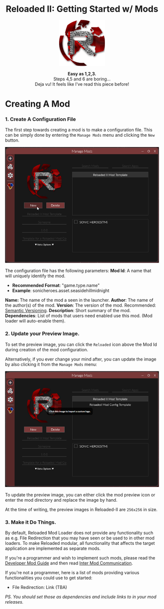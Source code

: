 <div align="center">
	<h1>Reloaded II: Getting Started w/ Mods</h1>
	<img src="./Images/Reloaded/Reloaded Logo.png" width="150" align="center" />
	<br/> <br/>
	<strong>Easy as 1,2,3.</strong>
	<br/>
    Steps 4,5 and 6 are boring...
    <br/>
    Deja vu! It feels like I've read this piece before!
</div>

# Creating A Mod

### 1. Create A Configuration File

The first step towards creating a mod is to make a configuration file.
This can be simply done by entering the `Manage Mods` menu and clicking the `New` button.

![CreateAConfigFile](./Images/CreateConfigFile.png)

The configuration file has the following parameters:
**Mod Id**: A name that will uniquely identify the mod.

- **Recommended Format**: "game.type.name"
- **Example**: sonicheroes.asset.seasidehillmidnight

**Name:** The name of the mod a seen in the launcher.
**Author**: The name of the author(s) of the mod.
**Version**: The version of the mod. Recommended: [Semantic Versioning](https://semver.org).
**Description**: Short summary of the mod.
**Dependencies**: List of mods that users need enabled use this mod. (Mod loader will auto-enable them).

### 2. Update your Preview Image.
To set the preview image, you can click the `Reloaded` icon above the Mod Id during creation of the mod configuration.

Alternatively, if you ever change your mind after, you can update the image by also clicking it from the `Manage Mods` menu:

![Custom Logo](./Images/CustomLogo.png)

To update the preview image, you can either click the mod preview icon or enter the mod directory and replace the image by hand.

At the time of writing, the preview images in Reloaded-II are `256x256` in size.

### 3. Make it Do Things.

By default, Reloaded Mod Loader does not provide any functionality such as e.g. File Redirection that you may have seen or be used to in other mod loaders. To make Reloaded modular, all functionality that affects the target application are implemented as separate mods.

If you're a programmer and wish to implement such mods, please read the [Developer Mod Guide](./DeveloperModGuide) and then read [Inter Mod Communication](./InterModCommunication.md).

If you're not a programmer, here is a list of mods providing various functionalities you could use to get started:

- File Redirection: Link (TBA)

*PS. You should set those as dependencies and include links to in your mod releases.*